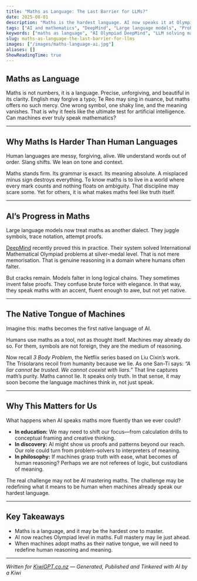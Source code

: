 ```yaml
---
title: "Maths as Language: The Last Barrier for LLMs?"
date: 2025-08-01
description: "Maths is the hardest language. AI now speaks it at Olympiad level. What happens when machines master the language of proofs?"
tags: ["AI and mathematics", "DeepMind", "Large language models", "Problem solving", "Future of reasoning"]
keywords: ["maths as language", "AI Olympiad DeepMind", "LLM solving maths", "machine native tongue maths", "AI reasoning future", "NZ education"]
slug: maths-as-language-the-last-barrier-for-llms
images: ["/images/maths-language-ai.jpg"]
aliases: []
ShowReadingTime: true
---
```


## Maths as Language  
Maths is not numbers, it is a language. Precise, unforgiving, and beautiful in its clarity. English may forgive a typo; Te Reo may sing in nuance, but maths offers no such mercy. One wrong symbol, one shaky line, and the meaning vanishes. That is why it feels like the ultimate test for artificial intelligence. Can machines ever truly speak mathematics?

---

## Why Maths Is Harder Than Human Languages  
Human languages are messy, forgiving, alive. We understand words out of order. Slang shifts. We lean on tone and context.  

Maths stands firm. Its grammar is exact. Its meaning absolute. A misplaced minus sign destroys everything. To know maths is to live in a world where every mark counts and nothing floats on ambiguity. That discipline may scare some. Yet for others, it is what makes maths feel like truth itself.

---

## AI’s Progress in Maths  
Large language models now treat maths as another dialect. They juggle symbols, trace notation, attempt proofs.  

[DeepMind](https://deepmind.google/discover/blog/ai-solves-imo-problems-at-silver-medal-level/) recently proved this in practice. Their system solved International Mathematical Olympiad problems at silver-medal level. That is not mere memorisation. That is genuine reasoning in a domain where humans often falter.  

But cracks remain. Models falter in long logical chains. They sometimes invent false proofs. They confuse brute force with elegance. In that way, they speak maths with an accent, fluent enough to awe, but not yet native.

---

## The Native Tongue of Machines  
Imagine this: maths becomes the first native language of AI.  

Humans use maths as a tool, not as thought itself. Machines may already do so. For them, symbols are not foreign, they are the medium of reasoning.  

Now recall *3 Body Problem*, the Netflix series based on Liu Cixin’s work. The Trisolarans recoil from humanity because we lie. As one San-Ti says: *“A liar cannot be trusted. We cannot coexist with liars.”* That line captures math’s purity. Maths cannot lie. It speaks only truth. In that sense, it may soon become the language machines think in, not just speak.

---

## Why This Matters for Us  
What happens when AI speaks maths more fluently than we ever could?  

- **In education:** We may need to shift our focus—from calculation drills to conceptual framing and creative thinking.  
- **In discovery:** AI might show us proofs and patterns beyond our reach. Our role could turn from problem-solvers to interpreters of meaning.  
- **In philosophy:** If machines grasp truth with ease, what becomes of human reasoning? Perhaps we are not referees of logic, but custodians of meaning.  

The real challenge may not be AI mastering maths. The challenge may be redefining what it means to be human when machines already speak our hardest language.

---

## Key Takeaways  
- Maths is a language, and it may be the hardest one to master.  
- AI now reaches Olympiad level in maths. Full mastery may lie just ahead.  
- When machines adopt maths as their native tongue, we will need to redefine human reasoning and meaning.  

---

*Written for [KiwiGPT.co.nz](https://kiwigpt.co.nz) — Generated, Published and Tinkered with AI by a Kiwi*